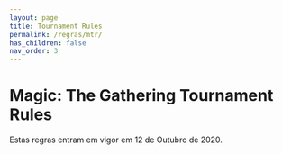 ```yaml
---
layout: page
title: Tournament Rules
permalink: /regras/mtr/
has_children: false
nav_order: 3
---
```


# Magic: The Gathering Tournament Rules


Estas regras entram em vigor em 12 de Outubro de 2020.
